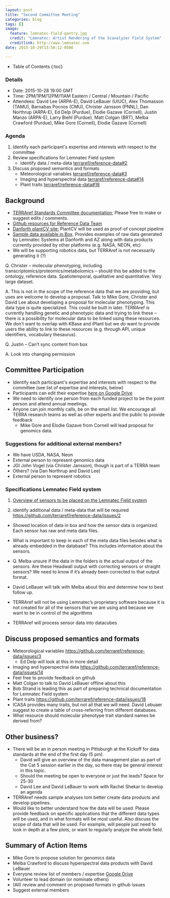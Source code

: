 ```yaml
---
layout: post
title: "Second Committee Meeting"
categories: blog
tags: []
image: 
  feature: lemnatec-field-gantry.jpg
  credit: "Lemnatec: Artist Rendering of the Scanalyzer Field System"
  creditlink: http://www.lemnatec.com
date: 2015-10-29T13:50:12-0500

---
```



* Table of Contents
{:toc}

### Details

* Date: 2015-10-28 19:00 GMT
* Time: 2PM/1PM/12PM/11AM Eastern / Central / Mountain / Pacific
* Attendees: David Lee (ARPA-E), David LeBauer (UIUC), Alex Thomasson (TAMU), Barnabas Pocnos (CMU), Christer Jansson (PNNL), Dan Northrup (ARPA-E), Ed Delp (Purdue), Elodie Gazave (Cornell), Justin Manzo (ARPA-E), Larry Biehl (Purdue), Matt Colgan (BRT), Melba Crawford (Purdue), Mike Gore (Cornell), Elodie Gazave (Cornell)
 
### Agenda

1. Identify each participant's expertise and interests with respect to the committee
2. Review specifications for Lemnatec Field system
   * identify data / meta-data [terraref/reference-data#2](https://github.com/terraref/reference-data/issues/2)
3. Discuss proposed semantics and formats  
    * Meteorological variables [terraref/reference-data#3](https://github.com/terraref/reference-data/issues/3)
    * Imaging and hyperspectral data [terraref/reference-data#14](https://github.com/terraref/reference-data/issues/14)
    * Plant traits [terraref/reference-data#18](https://github.com/terraref/reference-data/issues/18)
    
    
## Background

  * [TERRAref Standards Committee documentation](https://dlebauer.gitbooks.io/terraref-documentation/content/data_standards_committee.html); Please free to make or suggest edits / comments.
  * [Github resources for Reference Data Team](https://github.com/terraref/reference-data)
  * [Danforth plantCV site:](http://plantcv.danforthcenter.org/) PlantCV will be used as proof-of concept pipeline 
  * [Sample data available in Box](https://uofi.box.com/terraref-sample-data). Provides examples of raw data generated by Lemnatec Systems at Danforth and AZ along with data products currently provided by other platforms (e.g. NASA, NEON, etc)
* We will be supporting robotics data, but TERRAref is not necessarily generating it (?)

Q. Christer – molecular phenotyping, including transcriptomics/proteomics/metabolomics – should this be added to the ontology, reference data.  Spatiotemporal, qualitative and quantitative.  Very large dataset.

A. This is not in the scope of the reference data that we are providing, but uses are welcome to develop a proposal.  Talk to Mike Gore, Christer and David Lee about developing a proposal for molecular phenotyping.  This data type is quite specialized.  This could be built in later. TERRAref is currently handling genetic and phenotypic data and trying to link these – there is a possibility for molecular data to be linked using these resources. We don’t want to overlap with KBase and iPlant but we _do_ want to provide users the ability to link to these resources (e.g. through API, unique identifiers, vocabulary thesaurus).  

Q. Justin – Can’t sync content from box

A. Look into changing permission

## Committee Participation

* Identify each participant's expertise and interests with respect to the committee (see list of expertise and interests, below)
 * Participants can edit their expertise [here on Google Drive](https://docs.google.com/spreadsheets/d/14Z-Y2MmVy94X561VJdecBSu577VQ4H6G65gh8p_pkD4/edit?usp=sharing)
  * We need to identify one person from each funded project to be the point person and attend annual meetings.
* Anyone can join monthly calls, be on the email list. We encourage all TERRA research teams as well as other experts and the public to provide feedback  
    * Mike Gore and Elodie Gazave from Cornell will lead proposal for genomics data.

### Suggestions for additional external members?

* We have USDA, NASA, Neon
* External person to represent genomics data
* JGI John Vogel (via Christer Jansson), though is part of a TERRA team
* Others? (via Dan Northrup and David Lee)
* External person to represent robotics

### Specifications Lemnatec Field system


1. [Overview of sensors to be placed on the Lemnatec Field system](/articles/2015-10-26-lemnatec-scanalyzer-field-sensors/)


2.	identify additional data / meta-data that will be required  https://github.com/terraref/reference-data/issues/2
  * Showed location of data in box and how the sensor data is organized.  Each sensor has raw and meta data files.
  * What is important to keep in each of the meta data files besides what is already embedded in the database?  This includes information about the sensors.

* Q. Melba unsure if the data in the folders is the actual output of the sensors.  Are these Headwall output with correcting sensors or straight sensors?  We need to know if it’s already been corrected to that output format.
* David LeBauer will talk with Melba about this and determine how to best follow up.
* TERRAref will not be using Lemnatec’s proprietary software because it is not created for all of the sensors that we are using and because we want to be in control of the algorithms
* TERRAref will process sensor data into datacubes

## Discuss proposed semantics and formats

* Meteorological variables https://github.com/terraref/reference-data/issues/3
  * Ed Delp will look at this in more detail
* 	Imaging and hyperspectral data https://github.com/terraref/reference-data/issues/14
  * Feel free to provide feedback on github
  * Matt Colgan to talk to David LeBauer offline about this
  * Bob Strand is leading this as part of preparing technical documentation for Lemnatec Field system
*	Plant traits https://github.com/terraref/reference-data/issues/18
   * ICASA provides many traits, but not all that we will need.  David Lebuaer suggest to create a table of cross-referring from different databases.
   * What resource should molecular phenotype trait standard names be derived from?

## Other business?

* There will be an in person meeting in Pittsburgh at the Kickoff for data standards at the end of the first day (5 pm).
  * David will give an overview of the data management plan as part of the Cat 5 session earlier in the day, so there may be general interest in this topic.
  * Should the meeting be open to everyone or just the leads?  Space for 25-30
  * David Lee and David LeBauer to work with Rachel Shekar to develop an agenda
* TERRAref needs sample analyses tom better create data products and develop pipelines.
* Would like to better understand how the data will be used.  Please provide feedback on specific applications that the different data types will be used, and in what formats will be most useful.  Also discuss the scope of data that will be used.  For example, will people just need to look in depth at a few plots, or want to regularly analyze the whole field.

## Summary of Action Items

* Mike Gore to propose solution for genomics data
* Melba Crawford to discuss hyperspectral data products with David LeBauer
* Everyone review list of members / expertise [Google Drive](https://docs.google.com/spreadsheets/d/14Z-Y2MmVy94X561VJdecBSu577VQ4H6G65gh8p_pkD4/edit?usp=sharing)
* Volunteer to lead domain (or nominate others)
* (All) review and comment on proposed formats in github issues
* Suggest external members